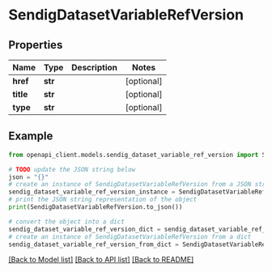 # SendigDatasetVariableRefVersion


## Properties

Name | Type | Description | Notes
------------ | ------------- | ------------- | -------------
**href** | **str** |  | [optional] 
**title** | **str** |  | [optional] 
**type** | **str** |  | [optional] 

## Example

```python
from openapi_client.models.sendig_dataset_variable_ref_version import SendigDatasetVariableRefVersion

# TODO update the JSON string below
json = "{}"
# create an instance of SendigDatasetVariableRefVersion from a JSON string
sendig_dataset_variable_ref_version_instance = SendigDatasetVariableRefVersion.from_json(json)
# print the JSON string representation of the object
print(SendigDatasetVariableRefVersion.to_json())

# convert the object into a dict
sendig_dataset_variable_ref_version_dict = sendig_dataset_variable_ref_version_instance.to_dict()
# create an instance of SendigDatasetVariableRefVersion from a dict
sendig_dataset_variable_ref_version_from_dict = SendigDatasetVariableRefVersion.from_dict(sendig_dataset_variable_ref_version_dict)
```
[[Back to Model list]](../README.md#documentation-for-models) [[Back to API list]](../README.md#documentation-for-api-endpoints) [[Back to README]](../README.md)



